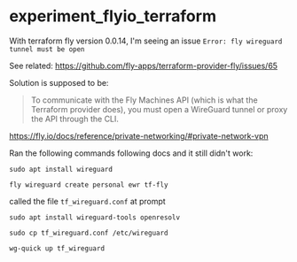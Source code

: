 # experiment_flyio_terraform

With terraform fly version 0.0.14, I'm seeing an issue `Error: fly wireguard tunnel must be open`

See related: https://github.com/fly-apps/terraform-provider-fly/issues/65

Solution is supposed to be:

> To communicate with the Fly Machines API (which is what the Terraform provider does), you must open a WireGuard tunnel or proxy the API through the CLI.

https://fly.io/docs/reference/private-networking/#private-network-vpn

Ran the following commands following docs and it still didn't work:

`sudo apt install wireguard`

`fly wireguard create personal ewr tf-fly`

called the file `tf_wireguard.conf` at prompt

`sudo apt install wireguard-tools openresolv`

`sudo cp tf_wireguard.conf /etc/wireguard`

`wg-quick up tf_wireguard`
